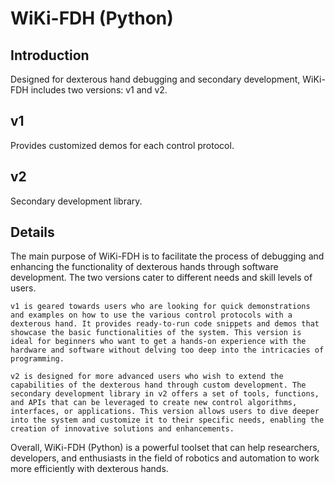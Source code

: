 # WiKi-FDH (Python)
## Introduction

Designed for dexterous hand debugging and secondary development, WiKi-FDH includes two versions: v1 and v2.
## v1

Provides customized demos for each control protocol.
## v2

Secondary development library.

## Details
The main purpose of WiKi-FDH is to facilitate the process of debugging and enhancing the functionality of dexterous hands through software development. The two versions cater to different needs and skill levels of users.

    v1 is geared towards users who are looking for quick demonstrations and examples on how to use the various control protocols with a dexterous hand. It provides ready-to-run code snippets and demos that showcase the basic functionalities of the system. This version is ideal for beginners who want to get a hands-on experience with the hardware and software without delving too deep into the intricacies of programming.

    v2 is designed for more advanced users who wish to extend the capabilities of the dexterous hand through custom development. The secondary development library in v2 offers a set of tools, functions, and APIs that can be leveraged to create new control algorithms, interfaces, or applications. This version allows users to dive deeper into the system and customize it to their specific needs, enabling the creation of innovative solutions and enhancements.

Overall, WiKi-FDH (Python) is a powerful toolset that can help researchers, developers, and enthusiasts in the field of robotics and automation to work more efficiently with dexterous hands.